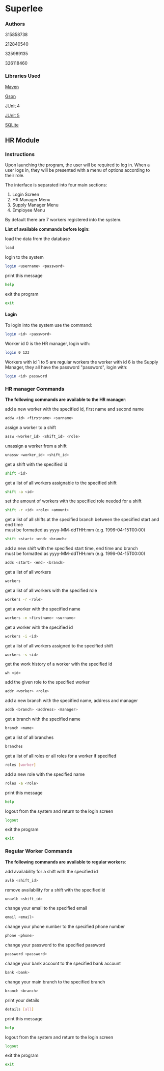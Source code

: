 # Superlee

### Authors

315858738

212840540

325989135

326118460

### Libraries Used

[Maven](https://github.com/apache/maven)

[Gson](https://github.com/google/gson)

[JUnit 4](https://github.com/junit-team/junit4)

[JUnit 5](https://github.com/junit-team/junit5)

[SQLite](https://github.com/xerial/sqlite-jdbc)

## HR Module

### Instructions

Upon launching the program, the user will be required to log in.
When a user logs in, they will be presented with a menu of options according to their role.

The interface is separated into four main sections:
1. Login Screen
2. HR Manager Menu
3. Supply Manager Menu
4. Employee Menu

By default there are 7 workers registered into the system.

**List of available commands before login**:


load the data from the database
```sh
load
```

login to the system
```sh
login <username> <password>
```

print this message
```sh
help
```

exit the program
```sh
exit
```

#### Login

To login into the system use the command:
```sh
login <id> <password>
```

Worker id 0 is the HR manager, login with:
```sh
login 0 123
```

Workers with id 1 to 5 are regular workers the worker with id 6 is the Supply Manager, they all have the password "password", login with:
```sh
login <id> password
```

<div style="page-break-after: always"></div>

### HR manager Commands

**The following commands are available to the HR manager**:

add a new worker with the specified id, first name and second name
```sh
addw <id> <firstname> <surname>
```

assign a worker to a shift
```sh
assw <worker_id> <shift_id> <role>
```

unassign a worker from a shift
```sh
unassw <worker_id> <shift_id>
```

get a shift with the specified id
```sh
shift <id>
```

get a list of all workers assignable to the specified shift
```sh
shift -a <id>
```

set the amount of workers with the specified role needed for a shift
```sh
shift -r <id> <role> <amount>
```

get a list of all shifts at the specified branch between the specified start and end time\
must be formatted as yyyy-MM-ddTHH:mm (e.g. 1996-04-15T00:00)
```sh
shift <start> <end> <branch>
```

add a new shift with the specified start time, end time and branch\
must be formatted as yyyy-MM-ddTHH:mm (e.g. 1996-04-15T00:00)
```sh
adds <start> <end> <branch>
```

get a list of all workers
```sh
workers
```

get a list of all workers with the specified role
```sh
workers -r <role>
```

get a worker with the specified name
```sh
workers -n <firstname> <surname>
```

get a worker with the specified id
```sh
workers -i <id>
```

get a list of all workers assigned to the specified shift
```sh
workers -s <id>
```

get the work history of a worker with the specified id
```
wh <id>
```

add the given role to the specified worker
```sh
addr <worker> <role>
```

add a new branch with the specified name, address and manager
```sh
addb <branch> <address> <manager>
```

get a branch with the specified name
```sh
branch <name>
```

get a list of all branches
```sh
branches
```

get a list of all roles or all roles for a worker if specified
```sh
roles [worker]
```

add a new role with the specified name
```sh
roles -a <role>
```

print this message
```sh
help
```

logout from the system and return to the login screen
```sh
logout
```

exit the program
```sh
exit
```

<div style="page-break-after: always"></div>

### Regular Worker Commands

**The following commands are available to regular workers**:

add availability for a shift with the specified id
```sh
avlb <shift_id>
```

remove availability for a shift with the specified id
```sh
unavlb <shift_id>
```

change your email to the specified email
```sh
email <email>
```

change your phone number to the specified phone number
```sh
phone <phone>
```

change your password to the specified password
```sh
password <password>
```

change your bank account to the specified bank account
```sh
bank <bank>
```

change your main branch to the specified branch
```sh
branch <branch>
```

print your details
```sh
details [all]
```

print this message
```sh
help
```

logout from the system and return to the login screen
```sh
logout
```

exit the program
```sh
exit
```

